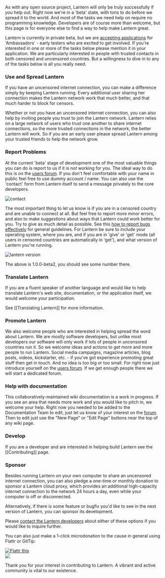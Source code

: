 As with any open source project, Lantern will only be truly successfully if _you_ help out. 
Right now we're in a 'beta' state, with tons to do before we spread it to the world. 
And most of the tasks we need help on require no programming knowledge. Developers
are of course more than welcome, but this page is for everyone else to find a way to
help make Lantern great.

Lantern is currently in private beta, but we are [accepting applications](https://docs.google.com/forms/d/11LiZoCMptcc_lj4b01It9n64gngaDPU53_ge3mhiaIM/viewform)
 for 'Ambassadors' - early testers who are excited to get involved. If you're interested in 
one or more of the tasks below please mention it in your application. We
are particularly interested in people with trusted contacts in both censored and uncensored
countries. But a willingness to dive in to any of the tasks below is all you really need.

### <a name="use-lantern"></a>Use and Spread Lantern

If you have an uncensored internet connection, you can make a difference simply
by keeping Lantern running. Every additional user sharing her connection makes 
the Lantern network work that much better, and that much harder to block for censors.

Whether or not you have an uncensored internet connection, you can also help
by inviting people you trust to join the Lantern network. Lantern relies on
a large network of users who trust one another to share internet connections,
so the more trusted connections in the network, the better Lantern will work. So if
you are an early user please spread Lantern among your trusted friends to help
the network grow.


### Report Problems

At the current 'beta' stage of development one of the most valuable things you can do is 
report to us if it is _not_ working for you. The ideal way to do this is on 
the [users forum](https://groups.google.com/group/lantern-users-en). If you 
don't feel comfortable with your name in public feel free to use dummy 
account / name. You can also use the 'contact' form from Lantern itself
to send a message privately to the core developers.

![contact](https://www.evernote.com/shard/s209/sh/b0ebafae-f50e-41e7-b003-11299102d348/feefe49505573ab528410b708e48b0e1/deep/0/Lantern%20and%20Welcome%20to%20Mail.png)

The most important thing to let us know is if you are in a censored country and are
unable to connect at all. But feel free to report more minor errors, and also 
to make suggestions about ways that Lantern could work better for you. Try to
give as much detail as possible. See this [how to report bugs 
effectively](http://www.chiark.greenend.org.uk/~sgtatham/bugs.html) for general 
guidelines. For Lantern be sure to include your operating system, where you are, and
if you are in 'give' or 'get' mode (all users in censored countries are automatically
in 'get'), and what version of Lantern you're running.

![lantern version](https://www.evernote.com/shard/s209/sh/dca46162-f8f4-4e19-9719-f83405a35305/0167dda5f704e71697bbe7124a8a1b79/deep/0/Lantern%20and%20Create%20New%20Page%20%C2%B7%20getlantern/lantern%20Wiki.png)

The above is 1.0.0-beta2, you should see some number there.


### <a name="other-languages"></a> Translate Lantern

If you are a fluent speaker of another language and would like to help
translate Lantern's web site, documentation, or the application itself, we
would welcome your participation.

See [[Translating Lantern]] for more information.

### Promote Lantern

We also welcome people who are interested in helping spread the word about Lantern. We
are mostly software developers, but unlike most developers our software will only work
if lots of people in uncensored countries run it. So we welcome ideas and actions to 
get more and more people to run Lantern. Social media campaigns, magazine articles, blog
posts, videos, kickstarter, etc. - if you've got experience promoting great stuff then get in touch.
And no idea is too big or too small. For right now just introduce yourself on the [users 
forum](https://groups.google.com/group/lantern-users-en). If we get enough people there 
we will start a dedicated forum.

### <a name="documentation"></a> Help with documentation

This collaboratively-maintained wiki documentation is a work in progress. If
you see an area that needs more work and you would like to pitch in, we welcome
your help. Right now you needed to be added to the Documentation Team to edit, 
just let us know of your interest on the [forum](https://groups.google.com/forum/#!forum/lantern-users-en). 
Then to edit just use the "New Page" or "Edit Page" buttons near the top of any
wiki page.

### <a name="development"></a> Develop 

If you are a developer and are interested in helping build Lantern see the [[Contributing]] page.

### <a name="sponsoring"></a> Sponsor

Besides running Lantern on your own computer to share an uncensored internet
connection, you can also pledge a one-time or monthly donation to sponsor a Lantern cloud proxy,
which provides an additional high-capacity internet connection to the network
24 hours a day, even while your computer is off or disconnected.

Alternatively, if there is some feature or bugfix you'd like to see in the next
version of Lantern, you can sponsor its development.

Please <a
href="mailto:sponsoring@getlantern.org">contact the Lantern developers</a>
about either of these options if you would like to inquire further.

You can also just make a 1-click microdonation to the cause in general using
Flattr or GitTip:

<a href="http://flattr.com/thing/854882/Team-Lantern-on-GitHub" target="_blank">
<img src="http://api.flattr.com/button/flattr-badge-large.png" alt="Flattr this" title="Flattr this" border="0" /></a><br/>
<a href="https://www.gittip.com/teamlantern/" target="_blank"><img src="http://i.imgur.com/TK0Sn.jpg" /></a>

Thank you for your interest in contributing to Lantern. A vibrant and active
community is vital to our existence.